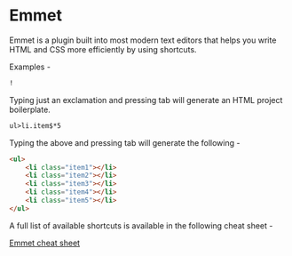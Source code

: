 # Emmet

Emmet is a plugin built into most modern text editors that helps you write HTML and CSS more
efficiently by using shortcuts.

Examples -

```HTML
!
```

Typing just an exclamation and pressing tab will generate an HTML project boilerplate.

```HTML
ul>li.item$*5
```

Typing the above and pressing tab will generate the following -

```HTML
<ul>
    <li class="item1"></li>
    <li class="item2"></li>
    <li class="item3"></li>
    <li class="item4"></li>
    <li class="item5"></li>
</ul>
```

A full list of available shortcuts is available in the following cheat sheet -

[Emmet cheat sheet](https://docs.emmet.io/cheat-sheet/)